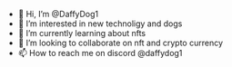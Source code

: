 - 👋 Hi, I’m @DaffyDog1
- 👀 I’m interested in new technoligy and dogs
- 🌱 I’m currently learning about nfts
- 💞️ I’m looking to collaborate on nft and crypto currency
- 📫 How to reach me on discord @daffydog1
<!---
DaffyDog1/DaffyDog1 is a ✨ special ✨ repository because its `README.md` (this file) appears on your GitHub profile.
You can click the Preview link to take a look at your changes.
--->
